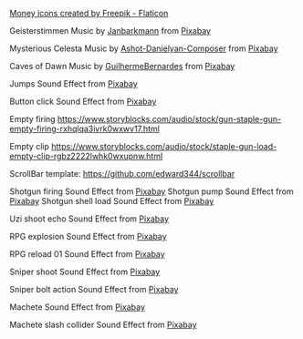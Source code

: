 <a href="https://www.flaticon.com/free-icons/money" title="money icons">Money icons created by Freepik - Flaticon</a>

Geisterstimmen Music by <a href="https://pixabay.com/pt/users/janbarkmann-118439/?utm_source=link-attribution&amp;utm_medium=referral&amp;utm_campaign=music&amp;utm_content=118442">Janbarkmann</a> from <a href="https://pixabay.com/music//?utm_source=link-attribution&amp;utm_medium=referral&amp;utm_campaign=music&amp;utm_content=118442">Pixabay</a>


Mysterious Celesta Music by <a href="https://pixabay.com/pt/users/ashot-danielyan-composer-27049680/?utm_source=link-attribution&amp;utm_medium=referral&amp;utm_campaign=music&amp;utm_content=114064">Ashot-Danielyan-Composer</a> from <a href="https://pixabay.com//?utm_source=link-attribution&amp;utm_medium=referral&amp;utm_campaign=music&amp;utm_content=114064">Pixabay</a>


Caves of Dawn Music by <a href="https://pixabay.com/pt/users/guilhermebernardes-24203804/?utm_source=link-attribution&amp;utm_medium=referral&amp;utm_campaign=music&amp;utm_content=10376">GuilhermeBernardes</a> from <a href="https://pixabay.com//?utm_source=link-attribution&amp;utm_medium=referral&amp;utm_campaign=music&amp;utm_content=10376">Pixabay</a>


Jumps Sound Effect from <a href="https://pixabay.com/?utm_source=link-attribution&amp;utm_medium=referral&amp;utm_campaign=music&amp;utm_content=65494">Pixabay</a>


Button click Sound Effect from <a href="https://pixabay.com/?utm_source=link-attribution&amp;utm_medium=referral&amp;utm_campaign=music&amp;utm_content=97915">Pixabay</a>

Empty firing https://www.storyblocks.com/audio/stock/gun-staple-gun-empty-firing-rxhqlqa3ivrk0wxwv17.html

Empty clip https://www.storyblocks.com/audio/stock/staple-gun-load-empty-clip-rgbz2222lwhk0wxupnw.html

ScrollBar template: https://github.com/edward344/scrollbar

Shotgun firing Sound Effect from <a href="https://pixabay.com/?utm_source=link-attribution&amp;utm_medium=referral&amp;utm_campaign=music&amp;utm_content=39753">Pixabay</a>
Shotgun pump Sound Effect from <a href="https://pixabay.com/?utm_source=link-attribution&amp;utm_medium=referral&amp;utm_campaign=music&amp;utm_content=81021">Pixabay</a>
Shotgun shell load Sound Effect from <a href="https://pixabay.com/?utm_source=link-attribution&amp;utm_medium=referral&amp;utm_campaign=music&amp;utm_content=6464">Pixabay</a>

Uzi shoot echo Sound Effect from <a href="https://pixabay.com/sound-effects/?utm_source=link-attribution&amp;utm_medium=referral&amp;utm_campaign=music&amp;utm_content=6349">Pixabay</a>

RPG explosion Sound Effect from <a href="https://pixabay.com/?utm_source=link-attribution&amp;utm_medium=referral&amp;utm_campaign=music&amp;utm_content=6288">Pixabay</a>

RPG reload 01 Sound Effect from <a href="https://pixabay.com/?utm_source=link-attribution&amp;utm_medium=referral&amp;utm_campaign=music&amp;utm_content=7132">Pixabay</a>

Sniper shoot Sound Effect from <a href="https://pixabay.com/?utm_source=link-attribution&amp;utm_medium=referral&amp;utm_campaign=music&amp;utm_content=39789">Pixabay</a>

Sniper bolt action Sound Effect from <a href="https://pixabay.com/?utm_source=link-attribution&amp;utm_medium=referral&amp;utm_campaign=music&amp;utm_content=71670">Pixabay</a>

Machete Sound Effect from <a href="https://pixabay.com/sound-effects/?utm_source=link-attribution&amp;utm_medium=referral&amp;utm_campaign=music&amp;utm_content=7174">Pixabay</a>

Machete slash collider Sound Effect from <a href="https://pixabay.com/sound-effects/?utm_source=link-attribution&amp;utm_medium=referral&amp;utm_campaign=music&amp;utm_content=36354">Pixabay</a>